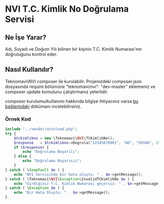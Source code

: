 # NVI T.C. Kimlik No Doğrulama Servisi
## Ne İşe Yarar?
Adı, Soyadı ve Doğum Yılı bilinen bir kişinin T.C. Kimlik Numarası'nın doğruluğunu kontrol eder.

## Nasıl Kullanılır?
Teknomavi\NVI composer ile kurulabilir. 
Projenizdeki composer.json dosyasında require bölümüne "teknomavi/nvi": "dev-master" eklemeniz ve composer update komutunu çalıştırmanız yeterlidir. 

composer kurulumu/kullanımı hakkında bilgiye ihtiyacınız varsa [bu bağlantıdaki](http://www.teknomavi.com/yazilim/php/composer-paket-yoneticisi-nedir-nasil-kurulur-nasil-kullanilir/) dökümanı incelebilirsiniz.

### Örnek Kod
```php
include "../vendor/autoload.php";
try {
    $tckimlikno = new \Teknomavi\NVI\TCKimlikNo();
    $response   = $tckimlikno->Dogrula("12345678901", "AD", "SOYAD", 1981);
    if ($response) {
        echo "Doğrulama Başarılı";
    } else {
        echo "Doğrulama Başarısız";
    }
} catch ( \SoapFault $e ) {
    echo "NVI Servisinde bir hata oluştu: " . $e->getMessage();
} catch ( \Teknomavi\NVI\Exception\InvalidTCKimlikNo $e ) {
    echo "Girdiğiniz T.C. Kimlik Numarası geçersiz: " . $e->getMessage();
} catch ( \Exception $e ) {
    echo "Bir Hata Oluştu: " . $e->getMessage();
}

```
